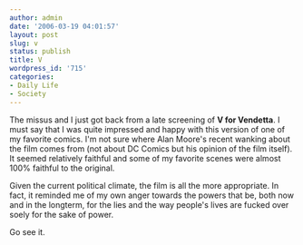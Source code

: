 ```yaml
---
author: admin
date: '2006-03-19 04:01:57'
layout: post
slug: v
status: publish
title: V
wordpress_id: '715'
categories:
- Daily Life
- Society
---
```

The missus and I just got back from a late screening of <strong>V for Vendetta</strong>.  I must say that I was quite impressed and happy with this version of one of my  favorite comics. I'm not sure where Alan Moore's recent wanking about the film  comes from (not about DC Comics but his opinion of the film itself). It seemed  relatively faithful and some of my favorite scenes were almost 100% faithful to  the original.

Given the current political climate, the film is all the more appropriate. In  fact, it reminded me of my own anger towards the powers that be, both now and in  the longterm, for the lies and the way people's lives are fucked over soely for  the sake of power.

Go see it.
